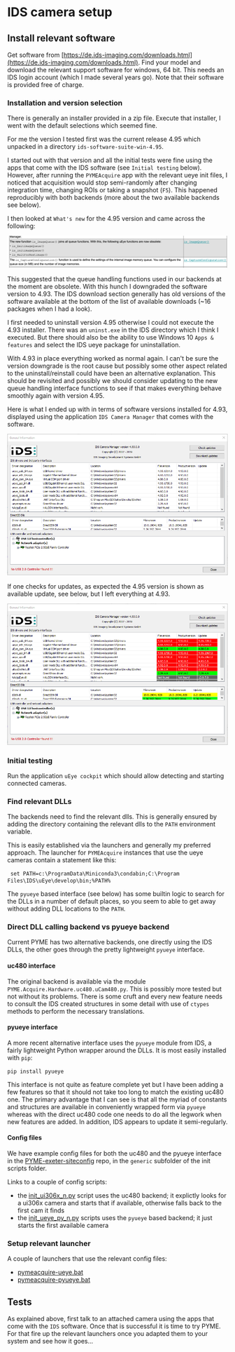 # IDS camera setup

## Install relevant software

Get software from [https://de.ids-imaging.com/downloads.html](https://de.ids-imaging.com/downloads.html). Find your model and download the relevant support software for windows, 64 bit. This needs an IDS login account (which I made several years go). Note that their software is provided free of charge.

### Installation and version selection

There is generally an installer provided in a zip file. Execute that installer, I went with the default selections which seemed fine.

For me the version I tested first was the current release 4.95 which unpacked in a directory `ids-software-suite-win-4.95`.

I started out with that version and all the initial tests were fine using the apps that come with the IDS software (see `Initial testing` below). However, after running the `PYMEAcquire` app with the relevant ueye init files, I noticed that acquisition would stop semi-randomly after changing integration time, changing ROIs or taking a snapshot (`F5`). This happened reproducibly with both backends (more about the two available backends see below).

I then looked at `What's new` for the 4.95 version and came across the following:

![IDS version 4.95 What is new](images/IDS-4.95-whats-new.png)

This suggested that the queue handling functions used in our backends at the moment are obsolete. With this hunch I downgraded the software version to 4.93. The IDS download section generally has old versions of the software available at the bottom of the list of available downloads (~16 packages when I had a look).

I first needed to uninstall version 4.95 otherwise I could not execute the 4.93 installer. There was an `uninst.exe` in the IDS directory which I think I executed. But there should also be the ability to use Windows 10 `Apps & features` and select the IDS ueye package for uninstallation.

With 4.93 in place everything worked as normal again. I can't be sure the version downgrade is the root cause but possibly some other aspect related to the uninstall/reinstall could have been an alternative explanation. This should be revisited and possibly we should consider updating to the new queue handling interface functions to see if that makes everything behave smoothly again with version 4.95.

Here is what I ended up with in terms of software versions installed for 4.93, displayed using the application `IDS Camera Manager` that comes with the software.

![IDS software version](images/IDS-software-version.png)

If one checks for updates, as expected the 4.95 version is shown as available update, see below, but I left everything at 4.93.

![IDS available updates](images/IDS-software-available-updates.png)

### Initial testing

Run the application `uEye cockpit` which should allow detecting and starting connected cameras.

### Find relevant DLLs

The backends need to find the relevant dlls. This is generally ensured by adding the directory containing the relevant dlls to the `PATH` environment variable.

This is easily established via the launchers and generally my preferred approach. The launcher for `PYMEAcquire` instances that use the ueye cameras contain a statement like this:

     set PATH=c:\ProgramData\Miniconda3\condabin;C:\Program Files\IDS\uEye\develop\bin;%PATH%
     
The `pyueye` based interface (see below) has some builtin logic to search for the DLLs in a number of default places, so you seem to able to get away without adding DLL locations to the `PATH`.

### Direct DLL calling backend vs pyueye backend

Current PYME has two alternative backends, one directly using the IDS DLLs, the other goes through the pretty lightweight `pyueye` interface.

#### uc480 interface

The original backend is available via the module `PYME.Acquire.Hardware.uc480.uCam480.py`. This is possibly more tested but not without its problems. There is some cruft and every new feature needs to consult the IDS created structures in some detail with use of `ctypes` methods to perform the necessary translations.

#### pyueye interface

A more recent alternative interface uses the `pyueye` module from IDS, a fairly lightweight Python wrapper around the DLLs. It is most easily installed with `pip`:

	pip install pyueye

This interface is not quite as feature complete yet but I have been adding a few features so that it should not take too long to match the existing uc480 one. The primary advantage that I can see is that all the myriad of constants and structures are available in conveniently wrapped form via `pyueye` whereas with the direct uc480 code one needs to do all the legwork when new features are added. In addition, IDS appears to update it semi-regularly.

#### Config files

We have example config files for both the uc480 and the pyueye interface in the [PYME-exeter-siteconfig](https://github.com/csoeller/PYME-exeter-siteconfig) repo, in the `generic` subfolder of the init scripts folder.

Links to a couple of config scripts:

- the [init_ui306x_n.py](https://github.com/csoeller/PYME-exeter-siteconfig/blob/master/init_scripts/generic/init_ui306x_n.py) script uses the uc480 backend; it explictly looks for a ui306x camera and starts that if available, otherwise falls back to the first cam it finds
- the [init_ueye_py_n.py](https://github.com/csoeller/PYME-exeter-siteconfig/blob/master/init_scripts/generic/init_ueye_py_n.py) scripts uses the `pyueye` based backend; it just starts the first available camera


### Setup relevant launcher

A couple of launchers that use the relevant config files:

- [pymeacquire-ueye.bat](https://github.com/csoeller/PYME-exeter-siteconfig/blob/master/launchers/Bern-PC184/pymeacquire-ueye.bat)
- [pymeacquire-pyueye.bat](https://github.com/csoeller/PYME-exeter-siteconfig/blob/master/launchers/Bern-PC184/pymeacquire-pyueye.bat)

## Tests

As explained above, first talk to an attached camera using the apps that come with the `IDS` software. Once that is successful it is time to try PYME. For that fire up the relevant launchers once you adapted them to your system and see how it goes... 

